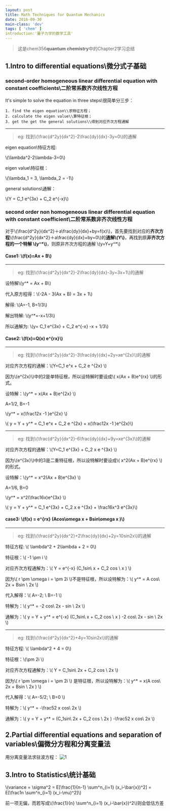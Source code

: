 ```yaml
---
layout: post
title: Math Techniques for Quantum Mechanics
date: 2016-09-30
main-class: 'dev'
tags: [ 'chem' ]
introduction:'量子力学的数学工具'
---
```

>这是chem356**quantum chemistry**中的Chapter2学习总结

1.Intro to differential equations\\微分式子基础
------------------------------------------------------

### second-order homogeneous linear differential equation with constant coefficients\\二阶常系数齐次线性方程

It's simple to solve the equation in three steps\\很简单分三步：


	1. find the eigen equation\\求特征方程；
	2. calculate the eigen value\\算特征根；
	3. get the get the general solutions\\得到对应齐次方程通解


___
>eg: 找到\\(\frac{d^2y}{dx^2}-2\frac{dy}{dx}-3y=0\\)的通解

eigen equation\\特征方程:

\\(\lambda^2-2\lambda-3=0\\)

eigen value\\特征根：

\\(\lambda_1 = 3, \lambda_2 = -1\\)

general solutions\\通解：

\\(Y = C_1 e^{3x} + C_2 e^{-x}\\)

### second order non homogeneous linear differential equation with constant coefficient\\二阶常系数非齐次线性方程

对于\\(\frac{d^2y}{dx^2}＋a\frac{dy}{dx}+by=f(x)\\)，首先要找到对应的**齐次方程**\\(\frac{d^2y}{dx^2}＋a\frac{dy}{dx}+by=0\\)的**通解\\(Y\\)**，再找到原**非齐次方程的一个特解 \\(y^\*\\)**，则原非齐次方程的通解 \\(y=Y+y^*\\)

#### Case1: \\(f(x)=Ax + B\\)
___
>eg: 找到\\(\frac{d^2y}{dx^2}-2\frac{dy}{dx}-3y=3x+1\\)的通解

设特解\\(y^* = Ax + B\\)

代入原方程得：\\(-2A - 3(Ax + B) = 3x + 1\\)

解得: \\(A=-1, B=1/3\\)

解出特解: \\(y^*=-x+1/3\\)

所以通解为: \\(y= C_1 e^{3x} + C_2 e^{-x} -x + 1/3\\)

#### Case2: \\(f(x)=Q(x) e^{rx}\\)
___

>eg: 找到\\(\frac{d^2y}{dx^2}-3\frac{dy}{dx}+2y=xe^{2x}\\)的通解

对应齐次方程的通解：\\(Y=C_1 e^x + C_2 e ^{2x}  \\)

因为\\(e^{2x}\\)中的2是单特征根，所以设特解时要设成\\( x(Ax + B)e^{rx} \\)的形式。

设特解：\\(y^* = x(Ax + B)e^{2x} \\)

A=1/2, B=-1

\\(y^* = x(\frac12x -1 )e^{2x} \\)

\\( y = Y + y^* = C_1 e^x + C_2 e ^{2x} + x(\frac12x -1 )e^{2x}\\)

___

>eg: 找到\\(\frac{d^2y}{dx^2}-6\frac{dy}{dx}+9y=xe^{3x}\\)的通解

对应齐次方程的通解：\\(Y=C_1 e^{3x} + C_2 x e ^{3x}  \\) 

因为\\(e^{3x}\\)中的3是二重特征根，所以设特解时要设成\\( x^2(Ax + B)e^{rx} \\)的形式。

设特解：\\(y^* = x^2(Ax + B)e^{3x} \\)

A=1/6, B=0

\\(y^* = x^2(\frac16x)e^{3x} \\)

\\( y = Y + y^* = C_1 e^{3x} + C_2 x e ^{3x} + \frac16x^3 e^{3x}\\)

#### case3: \\(f(x) = e^{rx} (Acos\omega x + Bsin\omega x )\\)
___
>eg:
找到\\(\frac{d^2y}{dx^2}+2\frac{dy}{dx}+2y=10sin2x\\)的通解

特征方程: \\( \lambda^2 + 2\lambda + 2 = 0\\)

特征根：\\( -1 \pm i \\)

对应齐次方程通解为：\\(  Y = e^{-x} (C_1sin\ x + C_2 cos \ x )  \\)

因为\\(  r \pm \omega i = \pm 2i   \\)不是特征根，所以设特解为：\\(   y^* = A cos\  2x + Bsin \ 2x  \\)

代入解得：\\( A=-2; \ B=-1    \\)

特解为：\\(  y^* = -2 cos\  2x - sin \ 2x   \\)

通解为：\\(  y = Y + y^* = e^{-x} (C_1sin\ x + C_2 cos \ x ) -2 cos\  2x - sin \ 2x  \\)

___
>eg:
找到\\(\frac{d^2y}{dx^2}+4y=10sin2x\\)的通解

特征方程: \\( \lambda^2 + 4 = 0\\)

特征根：\\(\pm 2i \\)

对应齐次方程通解为：\\(  Y = C_1sin\ 2x + C_2 cos \ 2x  \\)

因为\\(  r \pm \omega i = \pm 2i   \\) 是特征根，所以设特解为：\\( y^* = x(A cos\  2x + Bsin \ 2x ) \\)

代入解得：\\( A=-5/2; \ B=0    \\)

特解为：\\(  y^* = -\frac52 x cos\  2x   \\)

通解为：\\(  y = Y + y^* = (C_1sin\ 2x + C_2 cos \ 2x ) -\frac52 x cos\  2x  \\)

2.Partial differential equations and separation of variables\\偏微分方程和分离变量法
------------------------------------------------------
用分离变量法求驻波方程：
![1](http://ww3.sinaimg.cn/mw690/8db2c8cbgw1f8paunw93lj21kw2oiu0x.jpg)


3.Intro to Statistics\\统计基础
------------------------------------------------------

\\(variance = \sigma^2 = E[\frac{1}{n-1} \sum^n_{i=1} (x_i-\bar{x})^2] = E[\frac1n \sum^n_{i=1} (x_i-\mu)^2]\\)

前一项无偏，而若写成\\(\frac{1}{n} \sum^n_{i=1} (x_i-\bar{x})^2\\)则会低估方差

